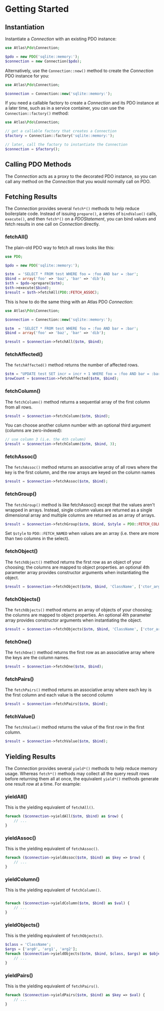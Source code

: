 # Getting Started

## Instantiation

Instantiate a _Connection_ with an existing PDO instance:

```php
use Atlas\Pdo\Connection;

$pdo = new PDO('sqlite::memory:');
$connection = new Connection($pdo);
```

Alternatively, use the `Connection::new()` method to create the _Connection_ PDO instance for you:

```php
use Atlas\Pdo\Connection;

$connection = Connection::new('sqlite::memory:');
```

If you need a callable factory to create a _Connection_ and its PDO instance at a later time, such as in a service container, you can use the `Connection::factory()` method:

```php
use Atlas\Pdo\Connection;

// get a callable factory that creates a Connection
$factory = Connection::factory('sqlite::memory:');

// later, call the factory to instantiate the Connection
$connection = $factory();
```

## Calling PDO Methods

The _Connection_ acts as a proxy to the decorated PDO instance, so you can call any method on the _Connection_ that you would normally call on PDO.

## Fetching Results

The _Connection_ provides several `fetch*()` methods to help reduce boilerplate code. Instead of issuing `prepare()`, a series of `bindValue()` calls, `execute()`, and then `fetch*()` on a _PDOStatement_, you can bind values and fetch results in one call on _Connection_ directly.

### fetchAll()

The plain-old PDO way to fetch all rows looks like this:

```php
use PDO;

$pdo = new PDO('sqlite::memory:');

$stm  = 'SELECT * FROM test WHERE foo = :foo AND bar = :bar';
$bind = array('foo' => 'baz', 'bar' => 'dib');
$sth = $pdo->prepare($stm);
$sth->execute($bind);
$result = $sth->fetchAll(PDO::FETCH_ASSOC);
```

This is how to do the same thing with an Atlas PDO _Connection_:

```php
use Atlas\Pdo\Connection;

$connection = Connection::new('sqlite::memory:');

$stm  = 'SELECT * FROM test WHERE foo = :foo AND bar = :bar';
$bind = array('foo' => 'baz', 'bar' => 'dib');

$result = $connection->fetchAll($stm, $bind);
```

### fetchAffected()

The `fetchAffected()` method returns the number of affected rows.

```php
$stm = "UPDATE test SET incr = incr + 1 WHERE foo = :foo AND bar = :bar";
$rowCount = $connection->fetchAffected($stm, $bind);
```

### fetchColumn()

The `fetchColumn()` method returns a sequential array of the first column from all rows.

```php
$result = $connection->fetchColumn($stm, $bind);
```

You can choose another column number with an optional third argument (columns are zero-indexed):

```php
// use column 3 (i.e. the 4th column)
$result = $connection->fetchColumn($stm, $bind, 3);
```

### fetchAssoc()

The `fetchAssoc()` method returns an associative array of all rows where the key is the first column, and the row arrays are keyed on the column names

```php
$result = $connection->fetchAssoc($stm, $bind);
```

### fetchGroup()

The `fetchGroup()` method is like fetchAssoc() except that the values aren't wrapped in arrays. Instead, single column values are returned as a single dimensional array and multiple columns are returned as an array of arrays.

```php
$result = $connection->fetchGroup($stm, $bind, $style = PDO::FETCH_COLUMN)
```

Set `$style` to `PDO::FETCH_NAMED` when values are an array (i.e. there are more than two columns in the select).

### fetchObject()

The `fetchObject()` method returns the first row as an object of your choosing; the columns are mapped to object properties. an optional 4th parameter array provides constructor arguments when instantiating the object.

```php
$result = $connection->fetchObject($stm, $bind, 'ClassName', ['ctor_arg_1']);
```

### fetchObjects()

The `fetchObjects()` method returns an array of objects of your choosing; the columns are mapped to object properties. An optional 4th parameter array provides constructor arguments when instantiating the object.

```php
$result = $connection->fetchObjects($stm, $bind, 'ClassName', ['ctor_arg_1']);
```

### fetchOne()

The `fetchOne()` method returns the first row as an associative array where the keys are the column names.

```php
$result = $connection->fetchOne($stm, $bind);
```

### fetchPairs()

The `fetchPairs()` method returns an associative array where each key is the first column and each value is the second column

```php
$result = $connection->fetchPairs($stm, $bind);
```

### fetchValue()

The `fetchValue()` method returns the value of the first row in the first column.

```php
$result = $connection->fetchValue($stm, $bind);
```

## Yielding Results

The _Connection_ provides several `yield*()` methods to help reduce memory usage. Whereas `fetch*()` methods may collect all the query result rows before returning them all at once, the equivalent `yield*()` methods generate one result row at a time. For example:

### yieldAll()

This is the yielding equivalent of `fetchAll()`.

```php
foreach ($connection->yieldAll($stm, $bind) as $row) {
    // ...
}
```

### yieldAssoc()

This is the yielding equivalent of `fetchAssoc()`.

```php
foreach ($connection->yieldAssoc($stm, $bind) as $key => $row) {
    // ...
}
```

### yieldColumn()

This is the yielding equivalent of `fetchColumn()`.

```php

foreach ($connection->yieldColumn($stm, $bind) as $val) {
    // ...
}
```

### yieldObjects()

This is the yielding equivalent of `fetchObjects()`.

```php
$class = 'ClassName';
$args = ['arg0', 'arg1', 'arg2'];
foreach ($connection->yieldObjects($stm, $bind, $class, $args) as $object) {
    // ...
}
```

### yieldPairs()

This is the yielding equivalent of `fetchPairs()`.

```php
foreach ($connection->yieldPairs($stm, $bind) as $key => $val) {
    // ...
}
```
